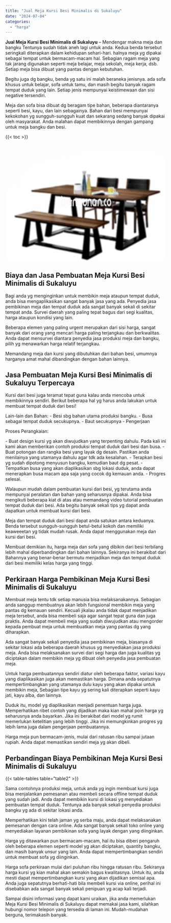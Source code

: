 ```yaml
---
title: "Jual Meja Kursi Besi Minimalis di Sukaluyu"
date: "2024-07-04"
categories: 
  - "harga"
---
```


**Jual Meja Kursi Besi Minimalis di Sukaluyu** – Mendengar makna meja dan bangku Tentunya sudah tidak aneh lagi untuk anda. Kedua benda tersebut seringkali diterapkan dalam kehidupan sehari-hari. halnya meja yg dipakai sebagai tempat untuk bermacam-macam hal. Sebagian ragam meja yang tak jarang digunakan seperti meja belajar, meja sekolah, meja kerja, dsb. Setiap meja bisa dibuat yang pantas dengan kebutuhan.

Begitu juga dg bangku, benda yg satu ini malah beraneka jenisnya. ada sofa khusus untuk belajar, sofa untuk tamu, dan masih begitu banyak ragam tempat duduk yang lain. Setiap jenis mempunyai keistimewaan dan sisi negative tersendiri.

Meja dan sofa bisa dibuat dg beragam tipe bahan, beberapa diantaranya seperti besi, kayu, dan lain sebagainya. Bahan dari besi mempunyai kekokohan yg sungguh-sungguh kuat dan sekarang sedang banyak dipakai oleh masyarakat. Anda malahan dapat membikinnya dengan gampang untuk meja bangku dan besi.

{{< toc >}}

![Jual Meja Kursi Besi Minimalis di Sukaluyu](/images/jual-meja-besi-murah02.png)

## Biaya dan Jasa Pembuatan Meja Kursi Besi Minimalis di Sukaluyu

Bagi anda yg menginginkan untuk membikin meja ataupun tempat duduk, anda bisa mengaplikasikan sangat banyak jasa yang ada. Penyedia jasa pembikinan meja dan tempat duduk ada sangat banyak sekali di sekitar tempat anda. Survei daerah yang paling tepat bagus dari segi kualitas, harga ataupun kondisi yang lain.

Beberapa elemen yang paling urgent merupakan dari sisi harga, sangat banyak dari orang yang mencari harga paling terjangkau dan berkwalitas. Anda dapat mensurvei diantara penyedia jasa produksi meja dan bangku, pilih yg menawarkan harga relatif terjangkau.

Memandang meja dan kursi yang dibutuhkan dari bahan besi, umumnya harganya amat mahal dibandingkan dengan bahan lainnya.

## Jasa Pembuatan Meja Kursi Besi Minimalis di Sukaluyu Terpercaya

Kursi dari besi juga teramat tepat guna kalau anda mencoba untuk membikinnya sendiri. Berikut beberapa hal yg harus anda lakukan untuk membuat tempat duduk dari besi!

Lain-lain dan Bahan: - Besi sbg bahan utama produksi bangku. - Busa sebagai tempat duduk secukupnya. - Baut secukupnya - Pengerjaan

Proses Perangkaian:

\- Buat design kursi yg akan diwujudkan yang terpenting dahulu. Pada kali ini kami akan memberikan contoh produksi tempat duduk dari besi dan busa. - Buat potongan dan rangka besi yang layak dg desain. Pastikan anda menilainya yang utamanya dahulu agar tdk ada kesalahan. - Terapkan besi yg sudah dipotong menyusun bangku, kemudian baut dg pesat. - Tempatkan busa yang akan diaplikasikan sbg lokasi duduk, anda dapat menerapkan busa macam apa saja yang cocok dg kemauan anda. - Progres selesai.

Walaupun mudah dalam pembuatan kursi dari besi, yg terutama anda mempunyai peralatan dan bahan yang seharusnya dipakai. Anda bisa mengikuti beberapa kiat di atas atau memandang video tutorial pembuatan tempat duduk dari besi. Ada begitu banyak sekali tips yg dapat anda dapatkan untuk membuat kursi dari besi.

Meja dan tempat duduk dari besi dapat anda satukan antara keduanya. Benda tersebut sungguh-sungguh betul-betul kokoh dan memiliki keaweeetan yg tidak mudah rusak. Anda dapat menggunakan meja dan kursi dari besi.

Membuat demikian itu, harga meja dan sofa yang dibikin dari besi terbilang lebih mahal diperbandingkan dari bahan lainnya. Sekiranya ini berakibat dari Bahannya yang benar-benar bermutu menjadikan meja dan tempat duduk dari besi memiliki kelas harga yang tinggi.

## Perkiraan Harga Pembikinan Meja Kursi Besi Minimalis di Sukaluyu

Membuat meja tentu tdk setiap manusia bisa melaksanakannya. Sebagian anda sanggup membuatnya akan lebih fungsional membikin meja yang pantas dg kemauan sendiri. Kecuali jikalau anda tidak dapat menjadikan meja tersebut, anda bisa membeli saja agar sangat tepat guna dan juga praktis. Anda dapat membeli meja yang sudah diwujudkan atau mengorder kepada pembuat meja untuk membuatkan meja yang pantas dg yang diharapkan.

Ada sangat banyak sekali penyedia jasa pembikinan meja, biasanya di sekitar lokasi ada beberapa daerah khusus yg menyediakan jasa produksi meja. Anda bisa melaksanakan survei dari segi harga dan juga kualitas yg diciptakan dalam membikin meja yg dibuat oleh penyedia jasa pembuatan meja.

Untuk harga pembuatannya sendiri diatur oleh beberapa faktor, variasi kayu yang diaplikasikan juga akan memastikan harga. Dimana anda sepatutnya mempertimbangkan yang utamanya dulu kayu yang akan dipakai untuk membikin meja, Sebagian tipe kayu yg sering kali diterapkan seperti kayu jati, kayu alba, dan lainnya.

Duduk itu, model yg diaplikasikan menjadi penentuan harga juga. Memperhatikan ribet contoh yang dijadikan maka kian mahal poin harga yg seharusnya anda bayarkan. Jika ini berakibat dari model yg rumit memerlukan ketelitian yang lebih tinggi. Jika ini memungkinkan progres yg lebih lama juga dalam pengerjaan pembuatannya.

Harga meja pun bermacam-jenis, mulai dari ratusan ribu sampai jutaan rupiah. Anda dapat memastikan sendiri meja yg akan dibeli.

## Perbandingan Biaya Pembikinan Meja Kursi Besi Minimalis di Sukaluyu

{{< table-tables table="table2" >}}

Sama contohnya produksi meja, untuk anda yg ingin membuat kursi juga bisa menjalankan pemesanan atau membeli secara offline tempat duduk yang sudah jadi. Anda dapat membikin kursi di lokasi yg menyediakan pembuatan tempat duduk. Tentunya ada banyak sekali penyedia produksi bangku yg ada di sekitar lokasi anda.

Memperhatikan kini telah jaman yg serba maju, anda dapat melaksanakan pemesanan dengan cara online. Ada sangat banyak sekali toko online yang menyediakan layanan pembikinan sofa yang layak dengan yang diinginkan.

Harga yg ditawarkan pun bermacam-macam, hal itu bisa diberi pengaruh oleh beberapa elemen seperti model yg akan diciptakan, quantity bangku, dan masih banyak unsur yang lain. Anda dapat mempertimbangkan sendiri untuk membuat sofa yg diinginkan.

Harga sofa perkiraan mulai dari puluhan ribu hingga ratusan ribu. Sekiranya harga kursi yg kian mahal akan semakin bagus kwalitasnya. Untuk itu, anda mesti dapat mempertimbangkan kursi yang akan dijadikan semisal apa. Anda juga sepatutnya berhati-hati bila membeli kursi via online, perihal ini disebabkan ada sangat banyak sekali penipuan yg acap kali terjadi.

Sampai disini informasi yang dapat kami uraikan, jika anda memerlukan Meja Kursi Besi Minimalis di Sukaluyu dapat memakai jasa kami, silahkan hubungi nomor telepon yang tersedia di laman ini. Mudah-mudahan berguna, terimakasih banyak.
